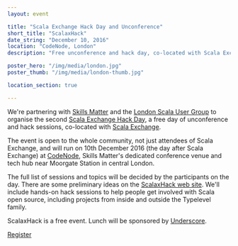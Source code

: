 ```yaml
---
layout: event

title: "Scala Exchange Hack Day and Unconference"
short_title: "ScalaxHack"
date_string: "December 10, 2016"
location: "CodeNode, London"
description: "Free unconference and hack day, co-located with Scala Exchange."

poster_hero: "/img/media/london.jpg"
poster_thumb: "/img/media/london-thumb.jpg"

location_section: true

---
```


We're partnering with [Skills Matter][skillsmatter]
and the [London Scala User Group][lsug]
to organise the second [Scala Exchange Hack Day][scalaxhack],
a free day of unconference and hack sessions,
co-located with [Scala Exchange][scalax].

The event is open to the whole community,
not just attendees of Scala Exchange,
and will run on 10th December 2016
(the day after Scala Exchange)
at [CodeNode][codenode],
Skills Matter's dedicated conference venue and tech hub
near Moorgate Station in central London.

The full list of sessions and topics
will be decided by the participants on the day.
There are some preliminary ideas on
the [ScalaxHack web site][scalaxhack].
We'll include hands-on hack sessions
to help people get involved with Scala open source,
including projects from inside and outside
the Typelevel family.

ScalaxHack is a free event.
Lunch will be sponsored by [Underscore][underscore].

<a class="btn large" href="https://skillsmatter.com/conferences/7975-scalaxhack">Register</a>

[skillsmatter]: http://skillsmatter.com
[lsug]: http://meetup.com/lonson-scala
[scalaxhack]: https://skillsmatter.com/conferences/7975-scalaxhack
[scalax]: http://www.scala-exchange.com
[codenode]: https://skillsmatter.com/contact-us
[underscore]: https://underscore.io
